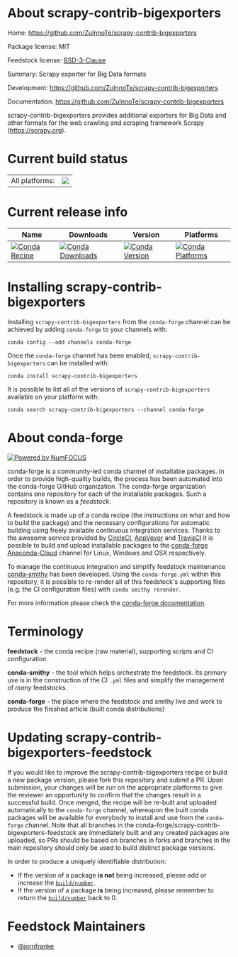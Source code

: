 About scrapy-contrib-bigexporters
=================================

Home: https://github.com/ZuInnoTe/scrapy-contrib-bigexporters

Package license: MIT

Feedstock license: [BSD-3-Clause](https://github.com/conda-forge/scrapy-contrib-bigexporters-feedstock/blob/master/LICENSE.txt)

Summary: Scrapy exporter for Big Data formats

Development: https://github.com/ZuInnoTe/scrapy-contrib-bigexporters

Documentation: https://github.com/ZuInnoTe/scrapy-contrib-bigexporters

scrapy-contrib-bigexporters provides additional exporters for Big Data and other formats for the web crawling and scraping framework Scrapy (https://scrapy.org).


Current build status
====================


<table><tr><td>All platforms:</td>
    <td>
      <a href="https://dev.azure.com/conda-forge/feedstock-builds/_build/latest?definitionId=11223&branchName=master">
        <img src="https://dev.azure.com/conda-forge/feedstock-builds/_apis/build/status/scrapy-contrib-bigexporters-feedstock?branchName=master">
      </a>
    </td>
  </tr>
</table>

Current release info
====================

| Name | Downloads | Version | Platforms |
| --- | --- | --- | --- |
| [![Conda Recipe](https://img.shields.io/badge/recipe-scrapy--contrib--bigexporters-green.svg)](https://anaconda.org/conda-forge/scrapy-contrib-bigexporters) | [![Conda Downloads](https://img.shields.io/conda/dn/conda-forge/scrapy-contrib-bigexporters.svg)](https://anaconda.org/conda-forge/scrapy-contrib-bigexporters) | [![Conda Version](https://img.shields.io/conda/vn/conda-forge/scrapy-contrib-bigexporters.svg)](https://anaconda.org/conda-forge/scrapy-contrib-bigexporters) | [![Conda Platforms](https://img.shields.io/conda/pn/conda-forge/scrapy-contrib-bigexporters.svg)](https://anaconda.org/conda-forge/scrapy-contrib-bigexporters) |

Installing scrapy-contrib-bigexporters
======================================

Installing `scrapy-contrib-bigexporters` from the `conda-forge` channel can be achieved by adding `conda-forge` to your channels with:

```
conda config --add channels conda-forge
```

Once the `conda-forge` channel has been enabled, `scrapy-contrib-bigexporters` can be installed with:

```
conda install scrapy-contrib-bigexporters
```

It is possible to list all of the versions of `scrapy-contrib-bigexporters` available on your platform with:

```
conda search scrapy-contrib-bigexporters --channel conda-forge
```


About conda-forge
=================

[![Powered by NumFOCUS](https://img.shields.io/badge/powered%20by-NumFOCUS-orange.svg?style=flat&colorA=E1523D&colorB=007D8A)](http://numfocus.org)

conda-forge is a community-led conda channel of installable packages.
In order to provide high-quality builds, the process has been automated into the
conda-forge GitHub organization. The conda-forge organization contains one repository
for each of the installable packages. Such a repository is known as a *feedstock*.

A feedstock is made up of a conda recipe (the instructions on what and how to build
the package) and the necessary configurations for automatic building using freely
available continuous integration services. Thanks to the awesome service provided by
[CircleCI](https://circleci.com/), [AppVeyor](https://www.appveyor.com/)
and [TravisCI](https://travis-ci.com/) it is possible to build and upload installable
packages to the [conda-forge](https://anaconda.org/conda-forge)
[Anaconda-Cloud](https://anaconda.org/) channel for Linux, Windows and OSX respectively.

To manage the continuous integration and simplify feedstock maintenance
[conda-smithy](https://github.com/conda-forge/conda-smithy) has been developed.
Using the ``conda-forge.yml`` within this repository, it is possible to re-render all of
this feedstock's supporting files (e.g. the CI configuration files) with ``conda smithy rerender``.

For more information please check the [conda-forge documentation](https://conda-forge.org/docs/).

Terminology
===========

**feedstock** - the conda recipe (raw material), supporting scripts and CI configuration.

**conda-smithy** - the tool which helps orchestrate the feedstock.
                   Its primary use is in the construction of the CI ``.yml`` files
                   and simplify the management of *many* feedstocks.

**conda-forge** - the place where the feedstock and smithy live and work to
                  produce the finished article (built conda distributions)


Updating scrapy-contrib-bigexporters-feedstock
==============================================

If you would like to improve the scrapy-contrib-bigexporters recipe or build a new
package version, please fork this repository and submit a PR. Upon submission,
your changes will be run on the appropriate platforms to give the reviewer an
opportunity to confirm that the changes result in a successful build. Once
merged, the recipe will be re-built and uploaded automatically to the
`conda-forge` channel, whereupon the built conda packages will be available for
everybody to install and use from the `conda-forge` channel.
Note that all branches in the conda-forge/scrapy-contrib-bigexporters-feedstock are
immediately built and any created packages are uploaded, so PRs should be based
on branches in forks and branches in the main repository should only be used to
build distinct package versions.

In order to produce a uniquely identifiable distribution:
 * If the version of a package **is not** being increased, please add or increase
   the [``build/number``](https://conda.io/docs/user-guide/tasks/build-packages/define-metadata.html#build-number-and-string).
 * If the version of a package **is** being increased, please remember to return
   the [``build/number``](https://conda.io/docs/user-guide/tasks/build-packages/define-metadata.html#build-number-and-string)
   back to 0.

Feedstock Maintainers
=====================

* [@jornfranke](https://github.com/jornfranke/)

